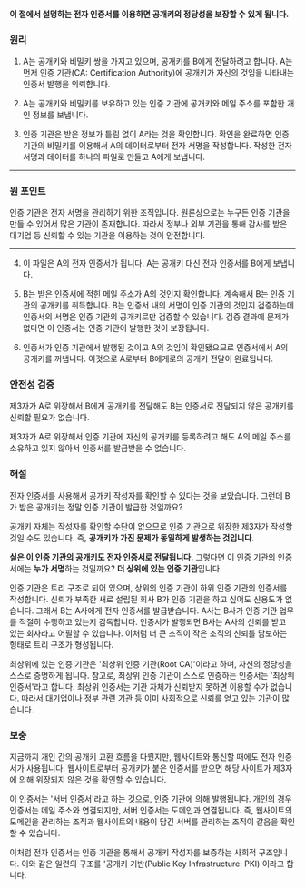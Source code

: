 #### 이 절에서 설명하는 전자 인증서를 이용하면 공개키의 정당성을 보장할 수 있게 됩니다.

### 원리

1. A는 공개키와 비밀키 쌍을 가지고 있으며, 공개키를 B에게 전달하려고 합니다. A는 먼저 인증 기관(CA: Certification Authority)에 공개키가 자신의 것임을 나타내는 인증서 발행을 의뢰합니다.

2. A는 공개키와 비밀키를 보유하고 있는 인증 기관에 공개키와 메일 주소를 포함한 개인 정보를 보냅니다.

3. 인증 기관은 받은 정보가 틀림 없이 A라는 것을 확인합니다. 확인을 완료하면 인증 기관의 비밀키를 이용해서 A의 데이터로부터 전자 서명을 작성합니다. 작성한 전자 서명과 데이터를 하나의 파일로 만들고 A에게 보냅니다.

---

### 원 포인트

인증 기관은 전자 서명을 관리하기 위한 조직입니다. 원론상으로는 누구든 인증 기관을 만들 수 있어서 많은 기관이 존재합니다. 따라서 정부나 외부 기관을 통해 감사를 받은 대기업 등 신뢰할 수 있는 기관을 이용하는 것이 안전합니다.

---

4. 이 파일은 A의 전자 인증서가 됩니다. A는 공개키 대신 전자 인증서를 B에게 보냅니다.

5. B는 받은 인증서에 적힌 메일 주소가 A의 것인지 확인합니다. 계속해서 B는 인증 기관의 공개키를 취득합니다. B는 인증서 내의 서명이 인증 기관의 것인지 검증하는데 인증서의 서명은 인증 기관의 공개키로만 검증할 수 있습니다.
검증 결과에 문제가 없다면 이 인증서는 인증 기관이 발행한 것이 보장됩니다.

6. 인증서가 인증 기관에서 발행된 것이고 A의 것임이 확인됐으므로 인증서에서 A의 공개키를 꺼냅니다. 이것으로 A로부터 B에게로의 공개키 전달이 완료됩니다.

### 안전성 검증

제3자가 A로 위장해서 B에게 공개키를 전달해도 B는 인증서로 전달되지 않은 공개키를 신뢰할 필요가 없습니다.

제3자가 A로 위장해서 인증 기관에 자신의 공개키를 등록하려고 해도 A의 메일 주소를 소유하고 있지 않아서 인증서를 발급받을 수 없습니다.

### 해설

전자 인증서를 사용해서 공개키 작성자를 확인할 수 있다는 것을 보았습니다. 그런데 B가 받은 공개키는 정말 인증 기관이 발급한 것일까요?

공개키 자체는 작성자를 확인할 수단이 없으므로 인증 기관으로 위장한 제3자가 작성할 것일 수도 있습니다. 즉, **공개키가 가진 문제가 동일하게 발생하는 것입니다.**

**실은 이 인증 기관의 공개키도 전자 인증서로 전달됩니다.** 그렇다면 이 인증 기관의 인증서에는 **누가 서명**하는 것일까요? **더 상위에 있는 인증 기관**입니다.

인증 기관은 트리 구조로 되어 있으며, 상위의 인증 기관이 하위 인증 기관의 인증서를 작성합니다. 신뢰가 부족한 새로 설립된 회사 B가 인증 기관을 하고 싶어도 신용도가 없습니다.
그래서 B는 A사에게 전자 인증서를 발급받습니다. A사는 B사가 인증 기관 업무를 적절히 수행하고 있는지 감독합니다. 인증서가 발행되면 B사는 A사의 신뢰를 받고 있는 회사라고 어필할 수 있습니다.
이처럼 더 큰 조직이 작은 조직의 신뢰를 담보하는 형태로 트리 구조가 형성됩니다.

최상위에 있는 인증 기관은 '최상위 인증 기관(Root CA)'이라고 하며, 자신의 정당성을 스스로 증명하게 됩니다. 참고로, 최상위 인증 기관이 스스로 인증하는 인증서는 '최상위 인증서'라고 합니다.
최상위 인증서는 기관 자체가 신뢰받지 못하면 이용할 수가 없습니다. 따라서 대기업이나 정부 관련 기관 등 이미 사회적으로 신뢰를 얻고 있는 기관이 많습니다.

### 보충

지금까지 개인 간의 공개키 교환 흐름을 다뤘지만, 웹사이트와 통신할 때에도 전자 인증서가 사용됩니다. 웹사이트로부터 공개키가 붙은 인증서를 받으면 해당 사이트가 제3자에 의해 위장되지 않은 것을 확인할 수 있습니다.

이 인증서는 '서버 인증서'라고 하는 것으로, 인증 기관에 의해 발행됩니다. 개인의 경우 인증서는 메일 주소와 연결되지만, 서버 인증서는 도메인과 연결됩니다. 즉, 웹사이트의 도메인을 관리하는 조직과
웹사이트의 내용이 담긴 서버를 관리하는 조직이 같음을 확인할 수 있습니다.

이처럼 전자 인증서는 인증 기관을 통해서 공개키 작성자를 보증하는 사회적 구조입니다. 이와 같은 일련의 구조를 '공개키 기반(Public Key Infrastructure: PKI)'이라고 합니다.
